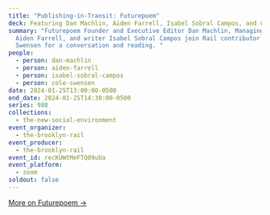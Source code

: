 ```yaml
---
title: "Publishing-in-Transit: Futurepoem"
deck: Featuring Dan Machlin, Aiden Farrell, Isabel Sobral Campos, and Cole Swensen
summary: "Futurepoem Founder and Executive Editor Dan Machlin, Managing Editor
  Aiden Farrell, and writer Isabel Sobral Campos join Rail contributor Cole
  Swensen for a conversation and reading. "
people:
  - person: dan-machlin
  - person: aiden-farrell
  - person: isabel-sobral-campos
  - person: cole-swensen
date: 2024-01-25T13:00:00-0500
end_date: 2024-01-25T14:30:00-0500
series: 988
collections:
  - the-new-social-environment
event_organizer:
  - the-brooklyn-rail
event_producer:
  - the-brooklyn-rail
event_id: recKUWtMeFTQ09uUa
event_platform:
  - zoom
soldout: false
---
```

[M﻿ore on Futurepoem →](https://www.futurepoem.com/)